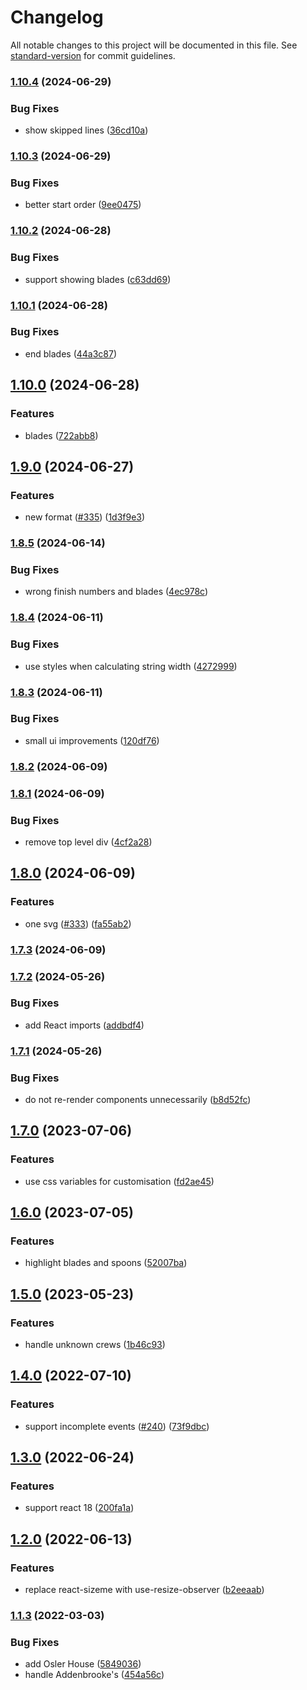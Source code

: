 # Changelog

All notable changes to this project will be documented in this file. See [standard-version](https://github.com/conventional-changelog/standard-version) for commit guidelines.

### [1.10.4](https://github.com/johnwalley/react-bumps-chart/compare/v1.10.3...v1.10.4) (2024-06-29)


### Bug Fixes

* show skipped lines ([36cd10a](https://github.com/johnwalley/react-bumps-chart/commit/36cd10adf41509c932cb62756900de0ae437dc4c))

### [1.10.3](https://github.com/johnwalley/react-bumps-chart/compare/v1.10.2...v1.10.3) (2024-06-29)


### Bug Fixes

* better start order ([9ee0475](https://github.com/johnwalley/react-bumps-chart/commit/9ee047571f0e75364d349b269195484b5860c87f))

### [1.10.2](https://github.com/johnwalley/react-bumps-chart/compare/v1.10.1...v1.10.2) (2024-06-28)


### Bug Fixes

* support showing blades ([c63dd69](https://github.com/johnwalley/react-bumps-chart/commit/c63dd695825e257daed52dc416a5cbb4a75b127b))

### [1.10.1](https://github.com/johnwalley/react-bumps-chart/compare/v1.10.0...v1.10.1) (2024-06-28)


### Bug Fixes

* end blades ([44a3c87](https://github.com/johnwalley/react-bumps-chart/commit/44a3c87c43feff48f3e1560cf270df205939c2f1))

## [1.10.0](https://github.com/johnwalley/react-bumps-chart/compare/v1.9.0...v1.10.0) (2024-06-28)


### Features

* blades ([722abb8](https://github.com/johnwalley/react-bumps-chart/commit/722abb81a38509b3e11386a914e2558b89ad9a19))

## [1.9.0](https://github.com/johnwalley/react-bumps-chart/compare/v1.8.5...v1.9.0) (2024-06-27)


### Features

* new format ([#335](https://github.com/johnwalley/react-bumps-chart/issues/335)) ([1d3f9e3](https://github.com/johnwalley/react-bumps-chart/commit/1d3f9e3eaf9143e59606ee6290d7fbd20f720a5b))

### [1.8.5](https://github.com/johnwalley/react-bumps-chart/compare/v1.8.4...v1.8.5) (2024-06-14)


### Bug Fixes

* wrong finish numbers and blades ([4ec978c](https://github.com/johnwalley/react-bumps-chart/commit/4ec978cf361410c628505f6af45663d48cbdf39e))

### [1.8.4](https://github.com/johnwalley/react-bumps-chart/compare/v1.8.3...v1.8.4) (2024-06-11)


### Bug Fixes

* use styles when calculating string width ([4272999](https://github.com/johnwalley/react-bumps-chart/commit/427299935c4f99331fe39b801790f960cc5c72e1))

### [1.8.3](https://github.com/johnwalley/react-bumps-chart/compare/v1.8.2...v1.8.3) (2024-06-11)


### Bug Fixes

* small ui improvements ([120df76](https://github.com/johnwalley/react-bumps-chart/commit/120df76d7d08c5d1d2227bd7cd4525a3bda46bf4))

### [1.8.2](https://github.com/johnwalley/react-bumps-chart/compare/v1.8.1...v1.8.2) (2024-06-09)

### [1.8.1](https://github.com/johnwalley/react-bumps-chart/compare/v1.8.0...v1.8.1) (2024-06-09)


### Bug Fixes

* remove top level div ([4cf2a28](https://github.com/johnwalley/react-bumps-chart/commit/4cf2a28c23ee395d2455e8262fd3546cc6c8d607))

## [1.8.0](https://github.com/johnwalley/react-bumps-chart/compare/v1.7.2...v1.8.0) (2024-06-09)


### Features

* one svg ([#333](https://github.com/johnwalley/react-bumps-chart/issues/333)) ([fa55ab2](https://github.com/johnwalley/react-bumps-chart/commit/fa55ab21c55337e33d363a6535ed3b866a2d04d3))

### [1.7.3](https://github.com/johnwalley/react-bumps-chart/compare/v1.7.2...v1.7.3) (2024-06-09)

### [1.7.2](https://github.com/johnwalley/react-bumps-chart/compare/v1.7.1...v1.7.2) (2024-05-26)


### Bug Fixes

* add React imports ([addbdf4](https://github.com/johnwalley/react-bumps-chart/commit/addbdf4cd86b248023027cb791e26bd6ebec5e2a))

### [1.7.1](https://github.com/johnwalley/react-bumps-chart/compare/v1.7.0...v1.7.1) (2024-05-26)


### Bug Fixes

* do not re-render components unnecessarily ([b8d52fc](https://github.com/johnwalley/react-bumps-chart/commit/b8d52fc4f7e6e3e82060391541938d8f8fe588f1))

## [1.7.0](https://github.com/johnwalley/react-bumps-chart/compare/v1.6.0...v1.7.0) (2023-07-06)


### Features

* use css variables for customisation ([fd2ae45](https://github.com/johnwalley/react-bumps-chart/commit/fd2ae450f9d141ff1089409497d3248f9257f4f8))

## [1.6.0](https://github.com/johnwalley/react-bumps-chart/compare/v1.5.0...v1.6.0) (2023-07-05)


### Features

* highlight blades and spoons ([52007ba](https://github.com/johnwalley/react-bumps-chart/commit/52007ba80a1626f00533824aa1eb1a7118892d64))

## [1.5.0](https://github.com/johnwalley/react-bumps-chart/compare/v1.4.0...v1.5.0) (2023-05-23)


### Features

* handle unknown crews ([1b46c93](https://github.com/johnwalley/react-bumps-chart/commit/1b46c9326a4ed96fce7f5eb6e3212bb2a08f2085))

## [1.4.0](https://github.com/johnwalley/react-bumps-chart/compare/v1.3.0...v1.4.0) (2022-07-10)


### Features

* support incomplete events ([#240](https://github.com/johnwalley/react-bumps-chart/issues/240)) ([73f9dbc](https://github.com/johnwalley/react-bumps-chart/commit/73f9dbc4e4ae5dee4af3d93177f509c0cbc7f1f2))

## [1.3.0](https://github.com/johnwalley/react-bumps-chart/compare/v1.2.0...v1.3.0) (2022-06-24)


### Features

* support react 18 ([200fa1a](https://github.com/johnwalley/react-bumps-chart/commit/200fa1a0e91e45ba88638406c4085b66e0cc8736))

## [1.2.0](https://github.com/johnwalley/react-bumps-chart/compare/v1.1.3...v1.2.0) (2022-06-13)


### Features

* replace react-sizeme with use-resize-observer ([b2eeaab](https://github.com/johnwalley/react-bumps-chart/commit/b2eeaab92cf501c33de83fbc29165d5cd48bea22))

### [1.1.3](https://github.com/johnwalley/react-bumps-chart/compare/v1.1.1...v1.1.3) (2022-03-03)


### Bug Fixes

* add Osler House ([5849036](https://github.com/johnwalley/react-bumps-chart/commit/58490365c46595fb44c67de47ff3038576ac693d))
* handle Addenbrooke's ([454a56c](https://github.com/johnwalley/react-bumps-chart/commit/454a56c50592bf28cecca7a6e92abeb893ad1422))
